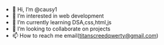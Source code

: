 - 👋 Hi, I’m @causy1
- 👀 I’m interested in web development 
- 🌱 I’m currently learning DSA,css,html,js
- 💞️ I’m looking to collaborate on projects
- 📫 How to reach me email(titanscreedqwerty@gmail.com)

<!---
causy1/causy1 is a ✨ special ✨ repository because its `README.md` (this file) appears on your GitHub profile.
You can click the Preview link to take a look at your changes.
--->

